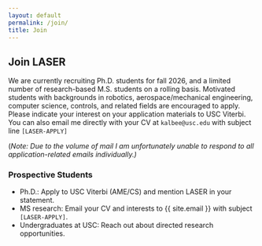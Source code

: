 ```yaml
---
layout: default
permalink: /join/
title: Join
---
```


## Join LASER

We are currently recruiting Ph.D. students for fall 2026, and a limited number of research-based M.S. students on a rolling basis. Motivated students with backgrounds in robotics, aerospace/mechanical engineering, computer science, controls, and related fields are encouraged to apply. Please indicate your interest on your application materials to USC Viterbi. You can also email me directly with your CV at `kalbee@usc.edu` with subject line `[LASER-APPLY]`

(*Note: Due to the volume of mail I am unfortunately unable to respond to all application-related emails individually.)*

### Prospective Students
- Ph.D.: Apply to USC Viterbi (AME/CS) and mention LASER in your statement.
- MS research: Email your CV and interests to {{ site.email }} with subject <code>[LASER-APPLY]</code>.
- Undergraduates at USC: Reach out about directed research opportunities.
